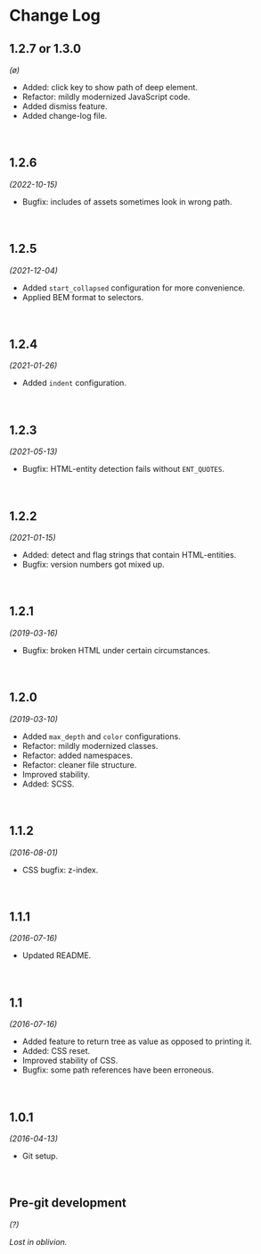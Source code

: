 
# Change Log

## 1.2.7 or 1.3.0
*(ø)*

* Added: click key to show path of deep element.
* Refactor: mildly modernized JavaScript code.
* Added dismiss feature.
* Added change-log file.


　​

## 1.2.6
*(2022-10-15)*

* Bugfix: includes of assets sometimes look in wrong path.


　​

## 1.2.5
*(2021-12-04)*

* Added `start_collapsed` configuration for more convenience.
* Applied BEM format to selectors.


　​

## 1.2.4
*(2021-01-26)*

* Added `indent` configuration.


　​

## 1.2.3
*(2021-05-13)*

* Bugfix: HTML-entity detection fails without `ENT_QUOTES`.


　​

## 1.2.2
*(2021-01-15)*

* Added: detect and flag strings that contain HTML-entities.
* Bugfix: version numbers got mixed up.


　​

## 1.2.1
*(2019-03-16)*

* Bugfix: broken HTML under certain circumstances.


　​

## 1.2.0
*(2019-03-10)*

* Added `max_depth` and `color` configurations.
* Refactor: mildly modernized classes.
* Refactor: added namespaces.
* Refactor: cleaner file structure.
* Improved stability.
* Added: SCSS.


　​

## 1.1.2
*(2016-08-01)*

* CSS bugfix: z-index.


　​

## 1.1.1
*(2016-07-16)*

* Updated README.


　​

## 1.1
*(2016-07-16)*

* Added feature to return tree as value as opposed to printing it.
* Added: CSS reset.
* Improved stability of CSS.
* Bugfix: some path references have been erroneous.


　​

## 1.0.1
*(2016-04-13)*

* Git setup.


　​

## Pre-git development
*(?)*

_Lost in oblivion._

